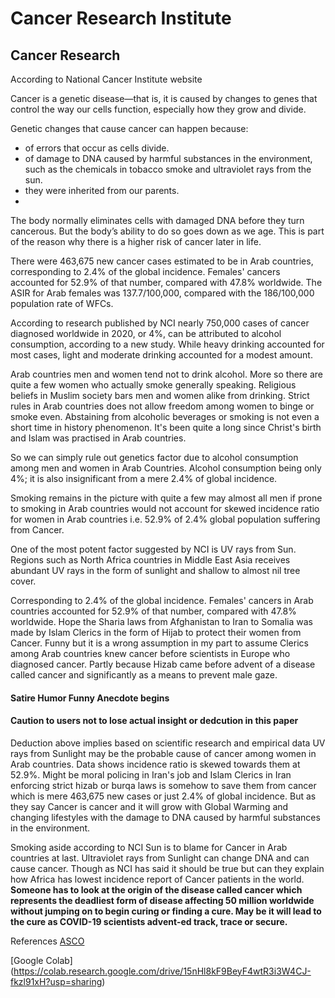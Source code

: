 # Cancer Research Institute

## Cancer Research 

According to National Cancer Institute website

Cancer is a genetic disease—that is, it is caused by changes to genes that control the way our cells function, especially how they grow and divide.

Genetic changes that cause cancer can happen because:

- of errors that occur as cells divide. 
- of damage to DNA caused by harmful substances in the environment, such as the chemicals in tobacco smoke and ultraviolet rays from the sun. 
- they were inherited from our parents. 
- 
The body normally eliminates cells with damaged DNA before they turn cancerous. But the body’s ability to do so goes down as we age. This is part of the reason why there is a higher risk of cancer later in life.

There were 463,675 new cancer cases estimated to be in Arab countries, corresponding to 2.4% of the global incidence. 
Females' cancers accounted for 52.9% of that number, compared with 47.8% worldwide. 
The ASIR for Arab females was 137.7/100,000, compared with the 186/100,000 population rate of WFCs.

According to research published by NCI nearly 750,000 cases of cancer diagnosed worldwide in 2020, or 4%, can be attributed to 
alcohol consumption, according to a new study. While heavy drinking accounted for most cases, light and moderate drinking accounted for a modest amount.

Arab countries men and women tend not to drink alcohol. More so there are quite a few women who actually smoke generally speaking. 
Religious beliefs in Muslim society bars men and women alike from drinking. Strict rules in Arab countries does not allow freedom among women to 
binge or smoke even. Abstaining from alcoholic beverages or smoking is not even a short time in history phenomenon. 
It's been quite a long since Christ's birth and Islam was practised in Arab countries.

So we can simply rule out genetics factor due to alcohol consumption among men and women in Arab Countries. Alcohol consumption being only 4%; 
it is also insignificant from a mere 2.4% of global incidence.

Smoking remains in the picture with quite a few may almost all men if prone to smoking in Arab countries would not account for 
skewed incidence ratio for women in Arab countries i.e. 52.9% of 2.4% global population suffering from Cancer.

One of the most potent factor suggested by NCI is UV rays from Sun. Regions such as North Africa countries in Middle East Asia 
receives abundant UV rays in the form of sunlight and shallow to almost nil tree cover.

Corresponding to 2.4% of the global incidence. Females' cancers in Arab countries accounted for 52.9% of that number, compared with 47.8% worldwide. 
Hope the Sharia laws from Afghanistan to Iran to Somalia was made by Islam Clerics in the form of Hijab to protect their women from Cancer. 
Funny but it is a wrong assumption in my part to assume Clerics among Arab countries knew cancer before scientists in Europe who diagnosed cancer. 
Partly because Hizab came before advent of a disease called cancer and significantly as a means to prevent male gaze.

#### Satire Humor Funny Anecdote begins 
#### Caution to users not to lose actual insight or dedcution in this paper

Deduction above implies based on scientific research and empirical data UV rays 
from Sunlight may be the probable cause of cancer among women in Arab 
countries. Data shows incidence ratio is skewed towards them at 52.9%. Might be moral policing 
in Iran's job and Islam Clerics in Iran enforcing strict hizab 
or burqa laws is somehow to save them from cancer which is mere 463,675 new 
cases or just 2.4% of global incidence. But as they say Cancer is cancer and 
it will grow with Global Warming and changing lifestyles with the damage to DNA 
caused by harmful substances in the environment.

Smoking aside according to NCI Sun is to blame for Cancer in Arab countries at last. Ultraviolet rays from Sunlight can change DNA and can cause cancer. 
Though as NCI has said it should be true but can they explain how Africa has lowest incidence report of Cancer patients in the world. 
**Someone has to look at the origin of the disease called cancer which represents the deadliest form of disease affecting 50 million worldwide without 
jumping on to begin curing or finding a cure. May be it will lead to the cure as COVID-19 scientists advent-ed track, trace or secure.**



References
[ASCO](https://ascopubs.org/doi/full/10.1200/GO.21.00415#:~:text=There%20were%20463%2C675%20new%20cancer,100%2C000%20population%20rate%20of%20WFCs)

[Google Colab] (https://colab.research.google.com/drive/15nHl8kF9BeyF4wtR3i3W4CJ-fkzl91xH?usp=sharing)
